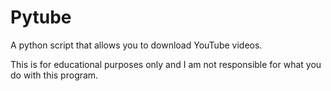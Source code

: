 # Pytube
A python script that allows you to download YouTube videos.

This is for educational purposes only and I am not responsible for what you do with this program.
